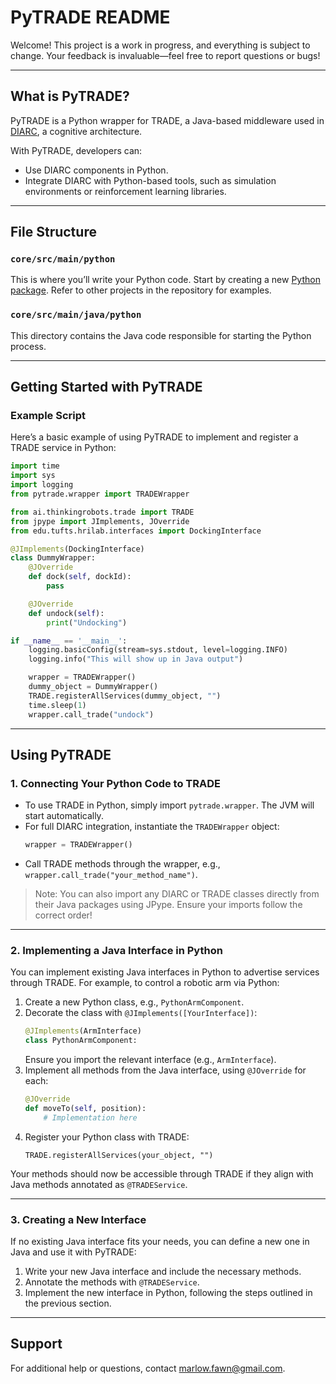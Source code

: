 # PyTRADE README

Welcome! This project is a work in progress, and everything is subject to change. Your feedback is invaluable—feel free to report questions or bugs!

---

## What is PyTRADE?

PyTRADE is a Python wrapper for TRADE, a Java-based middleware used in [DIARC](https://github.com/mscheutz/diarc), a cognitive architecture.

With PyTRADE, developers can:
- Use DIARC components in Python.
- Integrate DIARC with Python-based tools, such as simulation environments or reinforcement learning libraries.

---

## File Structure

### `core/src/main/python`
This is where you’ll write your Python code. Start by creating a new [Python package](https://docs.python.org/3/tutorial/modules.html#packages). Refer to other projects in the repository for examples.

### `core/src/main/java/python`
This directory contains the Java code responsible for starting the Python process.

---

## Getting Started with PyTRADE

### Example Script
Here’s a basic example of using PyTRADE to implement and register a TRADE service in Python:

```python
import time
import sys
import logging
from pytrade.wrapper import TRADEWrapper

from ai.thinkingrobots.trade import TRADE
from jpype import JImplements, JOverride
from edu.tufts.hrilab.interfaces import DockingInterface

@JImplements(DockingInterface)
class DummyWrapper:
    @JOverride
    def dock(self, dockId):
        pass

    @JOverride
    def undock(self):
        print("Undocking")

if __name__ == '__main__':
    logging.basicConfig(stream=sys.stdout, level=logging.INFO)
    logging.info("This will show up in Java output")

    wrapper = TRADEWrapper()
    dummy_object = DummyWrapper()
    TRADE.registerAllServices(dummy_object, "")
    time.sleep(1)
    wrapper.call_trade("undock")
```

---

## Using PyTRADE

### 1. Connecting Your Python Code to TRADE
- To use TRADE in Python, simply import `pytrade.wrapper`. The JVM will start automatically.
- For full DIARC integration, instantiate the `TRADEWrapper` object:
  ```python
  wrapper = TRADEWrapper()
  ```
- Call TRADE methods through the wrapper, e.g., `wrapper.call_trade("your_method_name")`.

> Note: You can also import any DIARC or TRADE classes directly from their Java packages using JPype. Ensure your imports follow the correct order!

---

### 2. Implementing a Java Interface in Python
You can implement existing Java interfaces in Python to advertise services through TRADE. For example, to control a robotic arm via Python:

1. Create a new Python class, e.g., `PythonArmComponent`.
2. Decorate the class with `@JImplements([YourInterface])`:
   ```python
   @JImplements(ArmInterface)
   class PythonArmComponent:
   ```
   Ensure you import the relevant interface (e.g., `ArmInterface`).
3. Implement all methods from the Java interface, using `@JOverride` for each:
   ```python
   @JOverride
   def moveTo(self, position):
       # Implementation here
   ```
4. Register your Python class with TRADE:
   ```
   TRADE.registerAllServices(your_object, "")
   ```

Your methods should now be accessible through TRADE if they align with Java methods annotated as `@TRADEService`.

---

### 3. Creating a New Interface
If no existing Java interface fits your needs, you can define a new one in Java and use it with PyTRADE:

1. Write your new Java interface and include the necessary methods.
2. Annotate the methods with `@TRADEService`.
3. Implement the new interface in Python, following the steps outlined in the previous section.

---

## Support
For additional help or questions, contact marlow.fawn@gmail.com.
